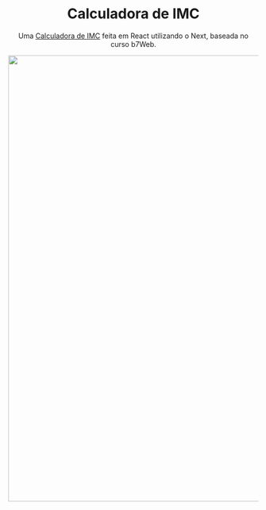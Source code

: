 <div align="center">
  <h1>Calculadora de IMC</h1>
  
Uma <a href="https://imc-beige.vercel.app/">Calculadora de IMC</a> feita em React utilizando o Next, baseada no curso b7Web.

</div>

<div align="center">
<img src="https://github.com/Gustav0Luiz/IMC/assets/116320919/f899d12a-54f5-4224-9c69-ddfde43dae78" width="900px" />

</div>


